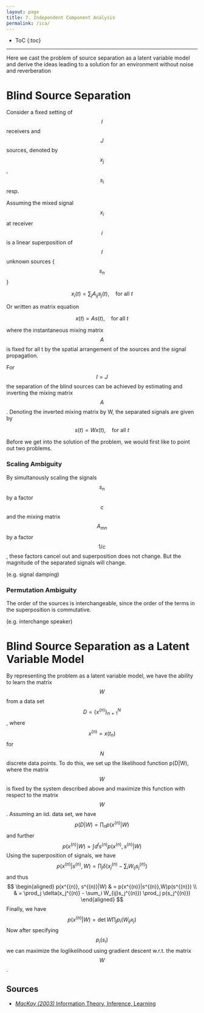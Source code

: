 ```yaml
---
layout: page
title: 7. Independent Component Analysis
permalink: /ica/
---
```

* ToC
{:toc}

---
Here we cast the problem of source separation as a latent variable model and derive the ideas leading to a solution for an environment without noise and reverberation

# Blind Source Separation

Consider a fixed setting of $$I$$ receivers and $$J$$ sources, denoted by $$x_j$$, $$s_i$$ resp.

Assuming the mixed signal $$x_i$$ at receiver $$i$$ is a linear superposition of $$I$$ unknown sources {$$s_n$$}

$$
    x_i(t) = \sum_j A_{ij} s_j(t),\quad \text{for all }t
$$

Or written as matrix equation

$$
    x(t) = A s(t),\quad \text{for all }t
$$

where the instantaneous mixing matrix $$A$$ is fixed for all t by the spatial arrangement of the sources and the signal propagation.

For $$I=J$$ the separation of the blind sources can be achieved by estimating and inverting the mixing matrix $$A$$. Denoting the inverted mixing matrix by W, the separated signals are given by

$$
    s(t) = Wx(t),\quad \text{for all }t
$$

Before we get into the solution of the problem, we would first like to point out two problems.

### Scaling Ambiguity
By simultanously scaling the signals $$s_n$$ by a factor $$c$$ and the mixing matrix $$A_{mn}$$ by a factor $$1/c$$, these factors cancel out and superposition does not change. But the magnitude of the separated signals will change.

(e.g. signal damping)

### Permutation Ambiguity
The order of the sources is interchangeable, since the order of the terms in the superposition is commutative. 

(e.g. interchange speaker)

# Blind Source Separation as a Latent Variable Model
By representing the problem as a latent variable model, we have the ability to learn the matrix $$W$$ from a data set $$D=\{x^{(n)}\}_{n=1}^N$$, where $$x^{(n)}=x(t_n)$$ for $$N$$ discrete data points.
To do this, we set up the likelihood function p(D|W), where the matrix $$W$$ is fixed by the system described above and maximize this function with respect to the matrix $$W$$. Assuming an iid. data set, we have
$$
    p(D|W) = \prod_n p(x^{(n)}|W)
$$
and further
$$
    p(x^{(n)}|W)  = \int d^I s^{(n)} p(x^{(n)}, s^{(n)}|W)
$$
Using the superposition of signals, we have $$p(x^{(n)}|s^{(n)},W)=\prod_j \delta(x_j^{(n)} - \sum_i W_{ij}s_j^{(n)})$$ and thus
$$
\begin{aligned}
    p(x^{(n)}, s^{(n)}|W) & = p(x^{(n)}|s^{(n)},W)p(s^{(n)}) \\ & = \prod_j \delta(x_j^{(n)} - \sum_i W_{ij}s_j^{(n)}) \prod_j p(s_j^{(n)})
\end{aligned}
$$
Finally, we have
$$
    p(x^{(n)}|W) = \det W \prod_j p_i(W_{ij}x_j)
$$
Now after specifying $$p_i(s_i)$$ we can maximize the loglikelihood using gradient descent w.r.t. the matrix $$W$$.

## Sources

+ [*MacKay (2003)* Information Theory, Inference, Learning](http://www.inference.org.uk/mackay/itprnn/book.html)